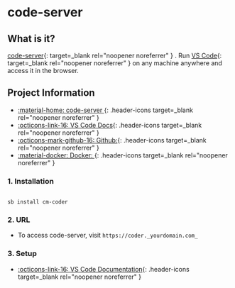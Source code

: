 # code-server

## What is it?

[code-server](https://github.com/cdr/code-server){: target=_blank rel="noopener noreferrer" } . Run [VS Code](https://github.com/Microsoft/vscode){: target=_blank rel="noopener noreferrer" } on any machine anywhere and access it in the browser.

## Project Information

- [:material-home: code-server ](https://github.com/cdr/code-server){: .header-icons target=_blank rel="noopener noreferrer" }
- [:octicons-link-16: VS Code Docs](https://code.visualstudio.com/docs){: .header-icons target=_blank rel="noopener noreferrer" }
- [:octicons-mark-github-16: Github:](https://github.com/cdr/code-server){: .header-icons target=_blank rel="noopener noreferrer" }
- [:material-docker: Docker: ](https://registry.hub.docker.com/r/codercom/code-server){: .header-icons target=_blank rel="noopener noreferrer" }

### 1. Installation

``` shell

sb install cm-coder

```

### 2. URL

- To access code-server, visit `https://coder._yourdomain.com_`

### 3. Setup

- [:octicons-link-16: VS Code Documentation](https://code.visualstudio.com/docs){: .header-icons target=_blank rel="noopener noreferrer" }
